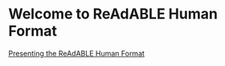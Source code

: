 
# Welcome to ReAdABLE Human Format

[Presenting the ReAdABLE Human Format](http://readablehumanformat.com/readablehumanformat)


